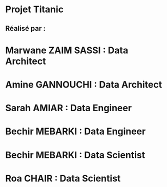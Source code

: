 # Projet Titanic

## Réalisé par : 

# Marwane ZAIM SASSI : Data Architect
# Amine GANNOUCHI : Data Architect

# Sarah AMIAR : Data Engineer
# Bechir MEBARKI : Data Engineer

# Bechir MEBARKI : Data Scientist
# Roa CHAIR : Data Scientist
